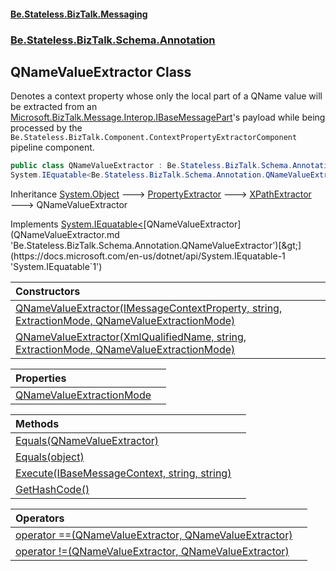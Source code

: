 #### [Be.Stateless.BizTalk.Messaging](README.md 'README')
### [Be.Stateless.BizTalk.Schema.Annotation](Be.Stateless.BizTalk.Schema.Annotation.md 'Be.Stateless.BizTalk.Schema.Annotation')

## QNameValueExtractor Class

Denotes a context property whose only the local part of a QName value will be extracted from an [Microsoft.BizTalk.Message.Interop.IBaseMessagePart](https://docs.microsoft.com/en-us/dotnet/api/Microsoft.BizTalk.Message.Interop.IBaseMessagePart 'Microsoft.BizTalk.Message.Interop.IBaseMessagePart')'s payload while being processed by the
`Be.Stateless.BizTalk.Component.ContextPropertyExtractorComponent` pipeline component.

```csharp
public class QNameValueExtractor : Be.Stateless.BizTalk.Schema.Annotation.XPathExtractor,
System.IEquatable<Be.Stateless.BizTalk.Schema.Annotation.QNameValueExtractor>
```

Inheritance [System.Object](https://docs.microsoft.com/en-us/dotnet/api/System.Object 'System.Object') &#129106; [PropertyExtractor](PropertyExtractor.md 'Be.Stateless.BizTalk.Schema.Annotation.PropertyExtractor') &#129106; [XPathExtractor](XPathExtractor.md 'Be.Stateless.BizTalk.Schema.Annotation.XPathExtractor') &#129106; QNameValueExtractor

Implements [System.IEquatable&lt;](https://docs.microsoft.com/en-us/dotnet/api/System.IEquatable-1 'System.IEquatable`1')[QNameValueExtractor](QNameValueExtractor.md 'Be.Stateless.BizTalk.Schema.Annotation.QNameValueExtractor')[&gt;](https://docs.microsoft.com/en-us/dotnet/api/System.IEquatable-1 'System.IEquatable`1')

| Constructors | |
| :--- | :--- |
| [QNameValueExtractor(IMessageContextProperty, string, ExtractionMode, QNameValueExtractionMode)](QNameValueExtractor.QNameValueExtractor(IMessageContextProperty,string,ExtractionMode,QNameValueExtractionMode).md 'Be.Stateless.BizTalk.Schema.Annotation.QNameValueExtractor.QNameValueExtractor(Be.Stateless.BizTalk.ContextProperties.IMessageContextProperty, string, Be.Stateless.BizTalk.Schema.Annotation.ExtractionMode, Be.Stateless.BizTalk.Schema.Annotation.QNameValueExtractionMode)') | |
| [QNameValueExtractor(XmlQualifiedName, string, ExtractionMode, QNameValueExtractionMode)](QNameValueExtractor.QNameValueExtractor(XmlQualifiedName,string,ExtractionMode,QNameValueExtractionMode).md 'Be.Stateless.BizTalk.Schema.Annotation.QNameValueExtractor.QNameValueExtractor(System.Xml.XmlQualifiedName, string, Be.Stateless.BizTalk.Schema.Annotation.ExtractionMode, Be.Stateless.BizTalk.Schema.Annotation.QNameValueExtractionMode)') | |

| Properties | |
| :--- | :--- |
| [QNameValueExtractionMode](QNameValueExtractor.QNameValueExtractionMode.md 'Be.Stateless.BizTalk.Schema.Annotation.QNameValueExtractor.QNameValueExtractionMode') | |

| Methods | |
| :--- | :--- |
| [Equals(QNameValueExtractor)](QNameValueExtractor.Equals(QNameValueExtractor).md 'Be.Stateless.BizTalk.Schema.Annotation.QNameValueExtractor.Equals(Be.Stateless.BizTalk.Schema.Annotation.QNameValueExtractor)') | |
| [Equals(object)](QNameValueExtractor.Equals(object).md 'Be.Stateless.BizTalk.Schema.Annotation.QNameValueExtractor.Equals(object)') | |
| [Execute(IBaseMessageContext, string, string)](QNameValueExtractor.Execute(IBaseMessageContext,string,string).md 'Be.Stateless.BizTalk.Schema.Annotation.QNameValueExtractor.Execute(Microsoft.BizTalk.Message.Interop.IBaseMessageContext, string, string)') | |
| [GetHashCode()](QNameValueExtractor.GetHashCode().md 'Be.Stateless.BizTalk.Schema.Annotation.QNameValueExtractor.GetHashCode()') | |

| Operators | |
| :--- | :--- |
| [operator ==(QNameValueExtractor, QNameValueExtractor)](QNameValueExtractor.operator(QNameValueExtractor,QNameValueExtractor).md 'Be.Stateless.BizTalk.Schema.Annotation.QNameValueExtractor.op_Equality(Be.Stateless.BizTalk.Schema.Annotation.QNameValueExtractor, Be.Stateless.BizTalk.Schema.Annotation.QNameValueExtractor)') | |
| [operator !=(QNameValueExtractor, QNameValueExtractor)](QNameValueExtractor.operator!(QNameValueExtractor,QNameValueExtractor).md 'Be.Stateless.BizTalk.Schema.Annotation.QNameValueExtractor.op_Inequality(Be.Stateless.BizTalk.Schema.Annotation.QNameValueExtractor, Be.Stateless.BizTalk.Schema.Annotation.QNameValueExtractor)') | |
